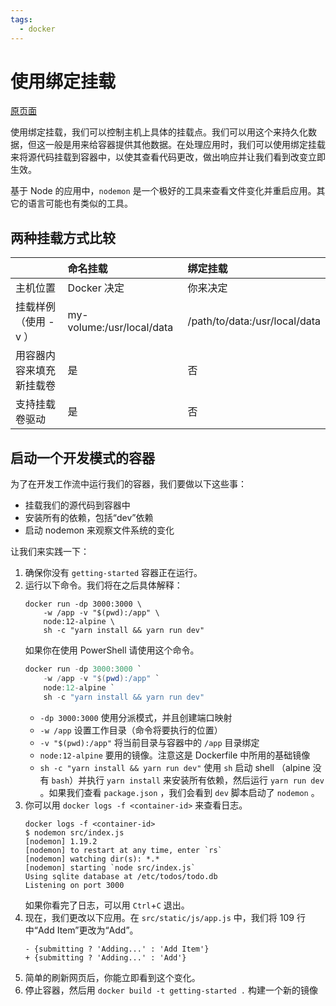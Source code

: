 ```yaml
---
tags:
  - docker
---
```


# 使用绑定挂载

[原页面](https://docs.docker.com/get-started/06_bind_mounts/)

使用绑定挂载，我们可以控制主机上具体的挂载点。我们可以用这个来持久化数据，但这一般是用来给容器提供其他数据。在处理应用时，我们可以使用绑定挂载来将源代码挂载到容器中，以使其查看代码更改，做出响应并让我们看到改变立即生效。

基于 Node 的应用中，`nodemon` 是一个极好的工具来查看文件变化并重启应用。其它的语言可能也有类似的工具。

## 两种挂载方式比较
||命名挂载|绑定挂载
:--|:--|:--
主机位置|Docker 决定|你来决定
挂载样例（使用 -v ）|my-volume:/usr/local/data|/path/to/data:/usr/local/data
用容器内容来填充新挂载卷|是|否
支持挂载卷驱动|是|否

## 启动一个开发模式的容器
为了在开发工作流中运行我们的容器，我们要做以下这些事：
* 挂载我们的源代码到容器中
* 安装所有的依赖，包括“dev”依赖
* 启动 nodemon 来观察文件系统的变化

让我们来实践一下：
1. 确保你没有 `getting-started` 容器正在运行。
2. 运行以下命令。我们将在之后具体解释：
    ```shell
    docker run -dp 3000:3000 \
        -w /app -v "$(pwd):/app" \
        node:12-alpine \
        sh -c "yarn install && yarn run dev"
    ```
    如果你在使用 PowerShell 请使用这个命令。
    ```powershell
    docker run -dp 3000:3000 `
        -w /app -v "$(pwd):/app" `
        node:12-alpine `
        sh -c "yarn install && yarn run dev"
    ```
    - `-dp 3000:3000` 使用分派模式，并且创建端口映射
    - `-w /app` 设置工作目录（命令将要执行的位置）
    - `-v "$(pwd):/app"` 将当前目录与容器中的 `/app` 目录绑定
    - `node:12-alpine` 要用的镜像。注意这是 Dockerfile 中所用的基础镜像
    - `sh -c "yarn install && yarn run dev"` 使用 `sh` 启动 shell （alpine 没有 `bash`）并执行 `yarn install` 来安装所有依赖，然后运行 `yarn run dev` 。如果我们查看 `package.json` ，我们会看到 `dev` 脚本启动了 `nodemon` 。
3. 你可以用 `docker logs -f <container-id>` 来查看日志。
    ```shell
    docker logs -f <container-id>
    $ nodemon src/index.js
    [nodemon] 1.19.2
    [nodemon] to restart at any time, enter `rs`
    [nodemon] watching dir(s): *.*
    [nodemon] starting `node src/index.js`
    Using sqlite database at /etc/todos/todo.db
    Listening on port 3000
    ```
    如果你看完了日志，可以用 `Ctrl`+`C` 退出。
4. 现在，我们更改以下应用。在 `src/static/js/app.js` 中，我们将 109 行中“Add Item”更改为“Add”。
    ```shell
    - {submitting ? 'Adding...' : 'Add Item'}
    + {submitting ? 'Adding...' : 'Add'}
    ```
5. 简单的刷新网页后，你能立即看到这个变化。
6. 停止容器，然后用 `docker build -t getting-started .` 构建一个新的镜像
